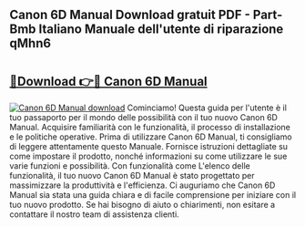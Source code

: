 ## Canon 6D Manual Download gratuit PDF - Part-Bmb Italiano Manuale dell'utente di riparazione qMhn6

# <h2><a href="http://dfbqoz.blite.top/?on=Canon+6D+Manual">🔗Download 👉🔴 Canon 6D Manual</a></h2>

[![Canon 6D Manual download](https://i.imgur.com/lujVjoI.png)](http://dfbqoz.blite.top/?on=Canon+6D+Manual)
Cominciamo! Questa guida per l'utente è il tuo passaporto per il mondo delle possibilità con il tuo nuovo Canon 6D Manual. Acquisire familiarità con le funzionalità, il processo di installazione e le politiche operative. Prima di utilizzare Canon 6D Manual, ti consigliamo di leggere attentamente questo Manuale. Fornisce istruzioni dettagliate su come impostare il prodotto, nonché informazioni su come utilizzare le sue varie funzioni e possibilità. Con funzionalità come L'elenco delle funzionalità, il tuo nuovo Canon 6D Manual è stato progettato per massimizzare la produttività e l'efficienza. Ci auguriamo che Canon 6D Manual sia stata una guida chiara e di facile comprensione per iniziare con il tuo nuovo prodotto. Se hai bisogno di aiuto o chiarimenti, non esitare a contattare il nostro team di assistenza clienti.
